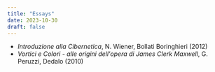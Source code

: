 ```yaml
---
title: "Essays"
date: 2023-10-30
draft: false
---
```


- *Introduzione alla Cibernetica*, N. Wiener, Bollati Boringhieri (2012)
- *Vortici e Colori -  alle origini dell'opera di James Clerk Maxwell*, G. Peruzzi, Dedalo (2010)